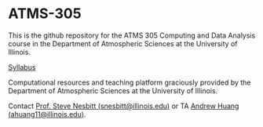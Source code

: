 # ATMS-305
This is the github repository for the ATMS 305 Computing and Data Analysis course in the Department of Atmospheric Sciences at the University of Illinois.

[Syllabus](https://github.com/swnesbitt/ATMS-305/blob/master/SYLLABUS.md)

Computational resources and teaching platform graciously provided by the Department of Atmospheric Sciences at the University of Illinois.

Contact [Prof. Steve Nesbitt (snesbitt@illinois.edu)](mailto:snesbitt@illinois.edu) or TA [Andrew Huang (ahuang11@illinois.edu)](mailto:ahuang11@illinois.edu).
